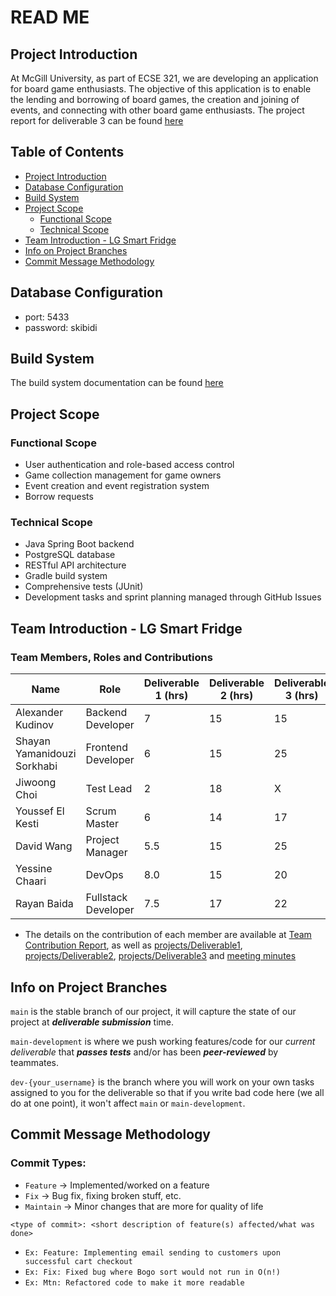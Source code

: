 # READ ME

## Project Introduction

At McGill University, as part of ECSE 321, we are developing an application for board game enthusiasts. The objective of this application is to enable the lending and borrowing of board games, the creation and joining of events, and connecting with other board game enthusiasts. The project report for deliverable 3 can be found [here](https://github.com/McGill-ECSE321-Winter2025/project-group-8/wiki/Project-Report-3)

## Table of Contents

- [Project Introduction](#project-introduction)
- [Database Configuration](#database-configuration)
- [Build System](#build-system)
- [Project Scope](#project-scope)
  - [Functional Scope](#functional-scope)
  - [Technical Scope](#technical-scope)
- [Team Introduction - LG Smart Fridge](#team-introduction---lg-smart-fridge)
- [Info on Project Branches](#info-on-project-branches)
- [Commit Message Methodology](#commit-message-methodology)

  
## Database Configuration
- port: 5433
- password: skibidi

## Build System
The build system documentation can be found [here](https://github.com/McGill-ECSE321-Winter2025/project-group-8/wiki/Build-System-Documentation)

## Project Scope
### Functional Scope
- User authentication and role-based access control
-  Game collection management for game owners
-  Event creation and event registration system
-   Borrow requests

### Technical Scope
- Java Spring Boot backend
- PostgreSQL database
- RESTful API architecture
- Gradle build system
- Comprehensive tests (JUnit)
- Development tasks and sprint planning managed through GitHub Issues

## Team Introduction - LG Smart Fridge
### Team Members, Roles and Contributions

| Name                              | Role                  | Deliverable 1 (hrs) | Deliverable 2 (hrs) | Deliverable 3 (hrs) | Total Hours |
|-----------------------------------|-----------------------|---------------------|---------------------|---------------------|-------------|
| Alexander Kudinov                | Backend Developer     | 7                   | 15                   | 15                  | 37           |
| Shayan Yamanidouzi Sorkhabi       | Frontend Developer    | 6                   | 15                   | 25                   | 46           |
| Jiwoong Choi                      | Test Lead            | 2                   | 18                   | X                   | X           |
| Youssef El Kesti                  | Scrum Master         | 6                   | 14                   | 17                  | 37           |
| David Wang                        | Project Manager      | 5.5                   | 15                   | 25                   | 45.5           |
| Yessine Chaari                    | DevOps               | 8.0                   | 15                   | 20                   | X           |
| Rayan Baida                       | Fullstack Developer  | 7.5                   | 17                   | 22                   | 46.5           |
- The details on the contribution of each member are available at [Team Contribution Report](https://github.com/McGill-ECSE321-Winter2025/project-group-8/wiki/Team-contributions#team-contributions), as well as [projects/Deliverable1](https://github.com/orgs/McGill-ECSE321-Winter2025/projects/22), [projects/Deliverable2](https://github.com/orgs/McGill-ECSE321-Winter2025/projects/34), [projects/Deliverable3](https://github.com/orgs/McGill-ECSE321-Winter2025/projects/37) and [meeting minutes](https://github.com/McGill-ECSE321-Winter2025/project-group-8/wiki/Project-report#meeting-minutes)

## Info on Project Branches

```main``` is the stable branch of our project, it will capture the state of our project at ***deliverable submission*** time.

```main-development``` is where we push working features/code for our *current deliverable* that 
***passes tests*** and/or has been ***peer-reviewed*** by teammates.

```dev-{your_username}``` is the branch where you will work on your own tasks assigned to you for the deliverable so that if 
you write bad code here (we all do at one point), it won't affect ```main``` or ```main-development```.

## Commit Message Methodology

### Commit Types:
* ```Feature``` -> Implemented/worked on a feature
* ```Fix``` -> Bug fix, fixing broken stuff, etc.
* ```Maintain``` -> Minor changes that are more for quality of life

```<type of commit>: <short description of feature(s) affected/what was done>```

* ```Ex: Feature: Implementing email sending to customers upon successful cart checkout```
* ```Ex: Fix: Fixed bug where Bogo sort would not run in O(n!)```
* ```Ex: Mtn: Refactored code to make it more readable```
